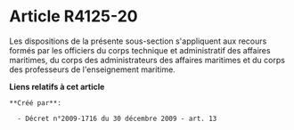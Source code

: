 # Article R4125-20

Les dispositions de la présente sous-section s'appliquent aux recours formés par les officiers du corps technique et
administratif des affaires maritimes, du corps des administrateurs des affaires maritimes et du corps des professeurs de
l'enseignement maritime.

**Liens relatifs à cet article**

	**Créé par**:

	  - Décret n°2009-1716 du 30 décembre 2009 - art. 13
